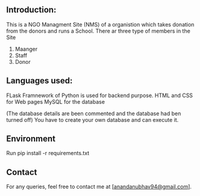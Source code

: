 ## Introduction:
This is a NGO Managment Site (NMS) of a organistion which takes donation from the donors and runs a School. 
There ar three type of members in the Site
1. Maanger
2. Staff
3. Donor

## Languages used:
FLask Framnework of Python is used for backend purpose.
HTML and CSS for Web pages
MySQL for the database


(The database details are been commented and the database had ben turned off) 
You have to create your own database and can execute it.

## Environment

Run pip install -r requirements.txt

## Contact
 For any queries, feel free to contact me at [anandanubhav94@gmail.com].
